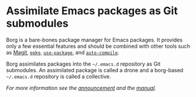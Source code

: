 Assimilate Emacs packages as Git submodules
===========================================

Borg is a bare-bones package manager for Emacs packages.  It provides
only a few essential features and should be combined with other tools
such as [Magit], [`epkg`], [`use-package`], and [`auto-compile`].

Borg assimilates packages into the `~/.emacs.d` repository as Git
submodules.  An assimilated package is called a drone and a borg-based
`~/.emacs.d` repository is called a collective.

*For more information see the [announcement][init] and the [manual].*

[init]:    https://emacsair.me/2016/05/17/assimilate-emacs-packages-as-git-submodules
[repo]:    https://gitlab.com/emacscollective/borg
[manual]:  https://emacsmirror.net/manual/borg

[`auto-compile`]: https://github.com/tarsius/auto-compile
[`epkg`]:         https://gitlab.com/emacscollective/epkg
[`use-package`]:  https://github.com/jwiegley/use-package
[magit]:          https://github.com/magit/magit
